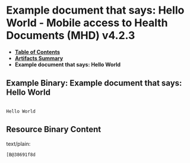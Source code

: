 # Example document that says: Hello World - Mobile access to Health Documents (MHD) v4.2.3

* [**Table of Contents**](toc.md)
* [**Artifacts Summary**](artifacts.md)
* **Example document that says: Hello World**

## Example Binary: Example document that says: Hello World

```

Hello World
```



## Resource Binary Content

text/plain:

```
[B@38691f8d
```
